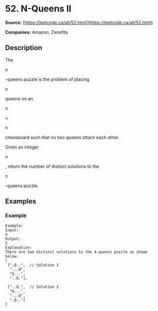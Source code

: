 # 52. N-Queens II

**Source:** [https://leetcode.ca/all/52.html](https://leetcode.ca/all/52.html)

**Companies:** Amazon, Zenefits

## Description

The

n

-queens puzzle is the problem of placing

n

queens on an

n

×

n

chessboard such that no two queens attack each other.

Given an integer

n

, return the number of distinct solutions to
        the

n

-queens puzzle.

## Examples

### Example

```
Example:
Input:
4
Output:
2
Explanation:
There are two distinct solutions to the 4-queens puzzle as shown below.
[
 [".Q..",  // Solution 1
  "...Q",
  "Q...",
  "..Q."],

 ["..Q.",  // Solution 2
  "Q...",
  "...Q",
  ".Q.."]
]
```

